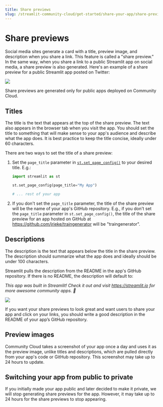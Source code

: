 ```yaml
---
title: Share previews
slug: /streamlit-community-cloud/get-started/share-your-app/share-previews
---
```


# Share previews

Social media sites generate a card with a title, preview image, and description when you share a link. This feature is called a "share preview." In the same way, when you share a link to a public Streamlit app on social media, a share preview is also generated. Here's an example of a share preview for a public Streamlit app posted on Twitter:

<div style={{ marginLeft: '3em' }}>
    <Flex>
    <Image caption="Share preview for a public Streamlit app" src="/images/streamlit-community-cloud/share-preview-twitter-annotated.png" />
    </Flex>
</div>

<Note>

Share previews are generated only for public apps deployed on Community Cloud.

</Note>

## Titles

The title is the text that appears at the top of the share preview. The text also appears in the browser tab when you visit the app. You should set the title to something that will make sense to your app's audience and describe what the app does. It is best practice to keep the title concise, ideally under 60 characters.

There are two ways to set the title of a share preview:

1. Set the `page_title` parameter in [`st.set_page_config()`](/library/api-reference/utilities/st.set_page_config) to your desired title. E.g.:

   ```python
   import streamlit as st

   st.set_page_config(page_title="My App")

   # ... rest of your app
   ```

2. If you don't set the `page_title` parameter, the title of the share preview will be the name of your app's GitHub repository. E.g., if you don't set the `page_title` parameter in `st.set_page_config()`, the title of the share preview for an app hosted on GitHub at https://github.com/jrieke/traingenerator will be "traingenerator".

## Descriptions

The description is the text that appears below the title in the share preview. The description should summarize what the app does and ideally should be under 100 characters.

Streamlit pulls the description from the README in the app's GitHub repository. If there is no README, the description will default to:

_This app was built in Streamlit! Check it out and visit https://streamlit.io for more awesome community apps. 🎈_

<div style={{ marginLeft: '6em' }}>
    <Flex>
    <Image caption="Default share preview when a description is missing" src="/images/streamlit-community-cloud/share-preview-private-app.png" />
    </Flex>
</div>

<!-- ![Default share preview when a description is missing](/images/streamlit-community-cloud/share-preview-private-app.png) -->

If you want your share previews to look great and want users to share your app and click on your links, you should write a good description in the README of your app’s GitHub repository.

## Preview images

Community Cloud takes a screenshot of your app once a day and uses it as the preview image, unlike titles and descriptions, which are pulled directly from your app's code or GitHub repository. This screenshot may take up to 24 hours to update.

## Switching your app from public to private

If you initially made your app public and later decided to make it private, we will stop generating share previews for the app. However, it may take up to 24 hours for the share previews to stop appearing.

